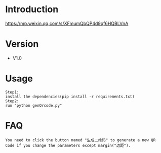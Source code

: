 # Introduction
https://mp.weixin.qq.com/s/XFmumQbQP4d9qf6HQBLVnA

# Version
- V1.0

# Usage
```
Step1:
install the dependencies(pip install -r requirements.txt)
Step2:
run "python genQrcode.py"
```

# FAQ
```
You need to click the button named "生成二维码" to generate a new QR Code if you change the parameters except margin("边距").
```